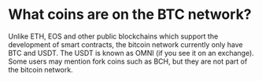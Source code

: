 # What coins are on the BTC network?

Unlike ETH, EOS and other public blockchains which support the development of smart contracts, the bitcoin network currently only have BTC and USDT. The USDT is known as OMNI \(if you see it on an exchange\). Some users may mention fork coins such as BCH, but they are not part of the bitcoin network.

